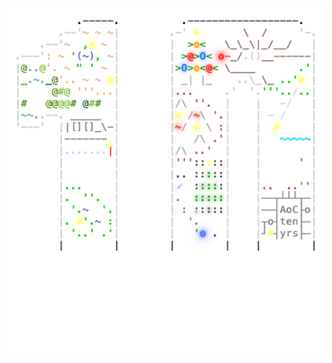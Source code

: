 <img align="left" style="float: left;" src="progress.png" width="530px">

<pre>
<a href='day/1'>Day 1: Historian Hysteria</a>
<a href='day/2'>Day 2: Red-Nosed Reports</a>
<a href='day/3'>Day 3: Mull It Over</a>
<a href='day/4'>Day 4: Ceres Search</a>
<a href='day/5'>Day 5: Print Queue</a>
<a href='day/6'>Day 6: Guard Gallivant</a>
<a href='day/7'>Day 7: Bridge Repair</a>
<a href='day/8'>Day 8: Resonant Collinearity</a>
<a href='day/9'>Day 9: Disk Fragmenter</a>
<a href='day/10'>Day 10: Hoof It</a>
<a href='day/11'>Day 11: Plutonian Pebbles</a>
<a href='day/12'>Day 12: Garden Groups</a>
<a href='day/13'>Day 13: Claw Contraption</a>
<a href='day/14'>Day 14: Restroom Redoubt</a>
<a href='day/15'>Day 15: Warehouse Woes</a>
<a href='day/16'>Day 16: Reindeer Maze</a>
<a href='day/17'>Day 17: Chronospatial Computer</a>
<a href='day/18'>Day 18: RAM Run</a>
&nbsp;
&nbsp;
&nbsp;
&nbsp;
&nbsp;
&nbsp;
&nbsp;
</pre>
